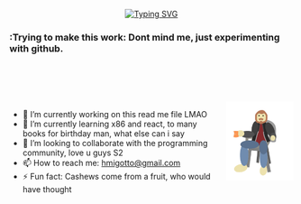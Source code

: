 <div align="center" >
  
[![Typing SVG](https://readme-typing-svg.herokuapp.com?font=Times+New+Roman&size=60&pause=1000&color=629DE1&background=55678A00&width=435&height=90&lines=Migotto's+Github)](https://git.io/typing-svg)
 
 </div>

### :Trying to make this work: Dont mind me, just experimenting with github.

<br>
<br>
<div align="center" >

 </div>
<br>
<br>

<img align='right' height='140' style="margin-left:20px" src='assets/Eugotto.gif' alt='Lesgo'>

- 🔭 I’m currently working on this read me file LMAO
- 🌱 I’m currently learning x86 and react, to many books for birthday man, what else can i say
- 👯 I’m looking to collaborate with the programming community, love u guys S2
- 📫 How to reach me: hmigotto@gmail.com
- ⚡ Fun fact: Cashews come from a fruit, who would have thought
